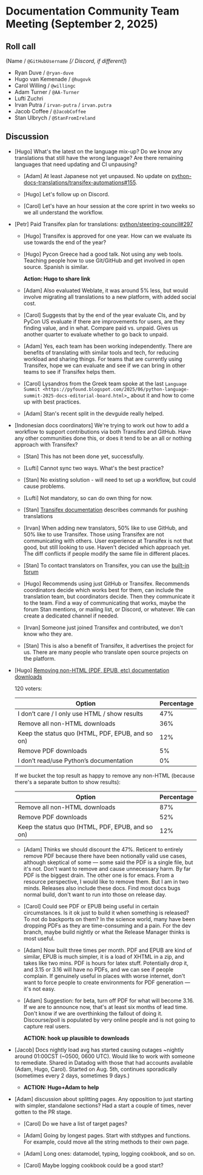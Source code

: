 # Documentation Community Team Meeting (September 2, 2025)

## Roll call

(Name / `@GitHubUsername` *[/ Discord, if different]*)

- Ryan Duve / `@ryan-duve`
- Hugo van Kemenade / `@hugovk`
- Carol Willing / `@willingc`
- Adam Turner / `@AA-Turner`
- Lufti Zuchri
- Irvan Putra / `irvan-putra` / `irvan.putra`
- Jacob Coffee / `@JacobCoffee`
- Stan Ulbrych / `@StanFromIreland`


## Discussion

- [Hugo] What's the latest on the language mix-up? Do we know any translations
  that still have the wrong language? Are there remaining languages that need
  updating and CI unpausing?

  - [Adam] At least Japanese not yet unpaused. No update on
    [python-docs-translations/transifex-automations#155](https://github.com/python-docs-translations/transifex-automations/issues/155).

  - [Hugo] Let's follow up on Discord.

  - [Carol] Let's have an hour session at the core sprint in two weeks so we all
    understand the workflow.

- [Petr] Paid Transifex plan for translations: [python/steering-council#297](https://github.com/python/steering-council/issues/297)

  - [Hugo] Transifex is approved for one year. How can we evaluate its use towards the end of the year?

  - [Hugo] Pycon Greece had a good talk. Not using any web tools.
    Teaching people how to use Git/GitHub and get involved in open source.
    Spanish is similar.

    **Action: Hugo to share link**

  - [Adam] Also evaluated Weblate, it was around 5% less, but would involve
    migrating all translations to a new platform, with added social cost.

  - [Carol] Suggests that by the end of the year evaluate CIs, and by PyCon US
    evaluate if there are improvements for users, are they finding value,
    and in what. Compare paid vs. unpaid. Gives us another quarter to evaluate
    whether to go back to unpaid.

  - [Adam] Yes, each team has been working independently. There are benefits of
    translating with similar tools and tech, for reducing workload and sharing
    things. For teams that are currently using Transifex, hope we can evaluate
    and see if we can bring in other teams to see if Transifex helps them.

  - [Carol] Lysandros from the Greek team spoke at the last
    `Language Summit <https://pyfound.blogspot.com/2025/06/python-language-summit-2025-docs-editorial-board.html>`_
    about it and how to come up with best practices.

  - [Adam] Stan's recent split in the devguide really helped.

- [Indonesian docs coordinators] We're trying to work out how to add a workflow
  to support contributions via both Transifex and GitHub. Have any other
  communities done this, or does it tend to be an all or nothing approach with Transifex?

  - [Stan] This has not been done yet, successfully.

  - [Lufti] Cannot sync two ways. What's the best practice?

  - [Stan] No existing solution - will need to set up a workflow, but could cause problems.

  - [Lufti] Not mandatory, so can do own thing for now.

  - [Stan] [Transifex documentation](https://developers.transifex.com/docs/cli) describes commands for pushing translations

  - [Irvan] When adding new translators, 50% like to use GitHub, and 50% like to use Transifex.
    Those using Transifex are not communicating with others.
    User experience at Transifex is not that good, but still looking to use.
    Haven't decided which approach yet.
    The diff conflicts if people modify the same file in different places.

  - [Stan] To contact translators on Transifex, you can use the [built-in forum](https://app.transifex.com/python-doc/teams/5390/discussions/)

  - [Hugo] Recommends using just GitHub or Transifex.
    Recommends coordinators decide which works best for them, can include the
    translation team, but coordinators decide.
    Then they communicate it to the team.
    Find a way of communicating that works, maybe the forum Stan mentions,
    or mailing list, or Discord, or whatever.
    We can create a dedicated channel if needed.

  - [Irvan] Someone just joined Transifex and contributed, we don't know who they are.

  - [Stan] This is also a benefit of Transifex, it advertises the project for us.
    There are many people who translate open source projects on the platform.


- [Hugo] [Removing non-HTML (PDF, EPUB, etc) documentation downloads](https://discuss.python.org/t/removing-non-html-pdf-epub-etc-documentation-downloads/101343)

  120 voters:

    | Option                                           | Percentage |
    |--------------------------------------------------|------------|
    | I don’t care / I only use HTML / show results    | 47%        |
    | Remove all non-HTML downloads                    | 36%        |
    | Keep the status quo (HTML, PDF, EPUB, and so on) | 12%        |
    | Remove PDF downloads                             | 5%         |
    | I don’t read/use Python’s documentation          | 0%         |

  If we bucket the top result as happy to remove any non-HTML
  (because there's a separate button to show results):

    | Option                                           | Percentage |
    |--------------------------------------------------|------------|
    | Remove all non-HTML downloads                    | 87%        |
    | Remove PDF downloads                             | 52%        |
    | Keep the status quo (HTML, PDF, EPUB, and so on) | 12%        |

  - [Adam] Thinks we should discount the 47%.
    Reticent to entirely remove PDF because there have been notionally valid use
    cases, although skeptical of some — some said the PDF is a single file, but it's not.
    Don't want to remove and cause unnecessary harm.
    By far PDF is the biggest drain. The other one is for emacs.
    From a resource perspective, I would like to remove them. But I am in two minds.
    Releases also include these docs.
    Find most docs bugs normal build, don't want to run into those on release day.

  - [Carol] Could see PDF or EPUB being useful in certain circumstances.
    Is it ok just to build it when something is released? To not do backports on them?
    In the science world, many have been dropping PDFs as they are time-consuming
    and a pain.
    For the dev branch, maybe build nightly or what the Release Manager thinks
    is most useful.

  - [Adam] Now built three times per month. PDF and EPUB are kind of similar,
    EPUB is much simpler, it is a load of XHTML in a zip, and takes like two mins.
    PDF is hours for latex stuff. Potentially drop it, and 3.15 or 3.16 will have
    no PDFs, and we can see if people complain. If genuinely useful in places
    with worse internet, don't want to force people to create environments for
    PDF generation — it's not easy.

  - [Adam] Suggestion: for beta, turn off PDF for what will become 3.16.
    If we are to announce now, that's at least six months of lead time.
    Don't know if we are overthinking the fallout of doing it.
    Discourse/poll is populated by very online people and is not going to capture real users.

    **ACTION: hook up plausible to downloads**

- [Jacob] Docs nightly load avg has started causing outages ~nightly around
  01:00CST (~0500, 0600 UTC). Would like to work with someone to remediate.
  Shared in Datadog with those that had accounts available (Adam, Hugo, Carol).
  Started on Aug. 5th, continues sporadically (sometimes every 2 days, sometimes 9 days.)

   - **ACTION: Hugo+Adam to help**


- [Adam] discussion about splitting pages. Any opposition to just starting with
  simpler, standalone sections? Had a start a couple of times, never gotten to the PR stage.

  - [Carol] Do we have a list of target pages?

  - [Adam] Going by longest pages. Start with stdtypes and functions.
    For example, could move all the string methods to their own page.

  - [Adam] Long ones: datamodel, typing, logging cookbook, and so on.

  - [Carol] Maybe logging cookbook could be a good start?
